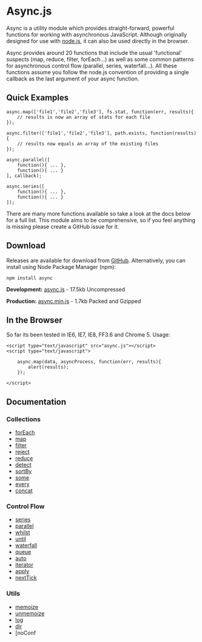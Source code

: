 # Async.js

Async is a utility module which provides straight-forward, powerful functions
for working with asynchronous JavaScript. Although originally designed for
use with [node.js](http://nodejs.org), it can also be used directly in the
browser.

Async provides around 20 functions that include the usual 'functional'
suspects (map, reduce, filter, forEach…) as well as some common patterns
for asynchronous control flow (parallel, series, waterfall…). All these
functions assume you follow the node.js convention of providing a single
callback as the last argument of your async function.


## Quick Examples

    async.map(['file1','file2','file3'], fs.stat, function(err, results){
        // results is now an array of stats for each file
    });

    async.filter(['file1','file2','file3'], path.exists, function(results){
        // results now equals an array of the existing files
    });

    async.parallel([
        function(){ ... },
        function(){ ... }
    ], callback);

    async.series([
        function(){ ... },
        function(){ ... }
    ]);

There are many more functions available so take a look at the docs below for a
full list. This module aims to be comprehensive, so if you feel anything is
missing please create a GitHub issue for it.


## Download

Releases are available for download from
[GitHub](http://github.com/caolan/async/downloads).
Alternatively, you can install using Node Package Manager (npm):

    npm install async


__Development:__ [async.js](https://github.com/caolan/async/raw/master/lib/async.js) - 17.5kb Uncompressed

__Production:__ [async.min.js](https://github.com/caolan/async/raw/master/dist/async.min.js) - 1.7kb Packed and Gzipped


## In the Browser

So far its been tested in IE6, IE7, IE8, FF3.6 and Chrome 5. Usage:

    <script type="text/javascript" src="async.js"></script>
    <script type="text/javascript">

        async.map(data, asyncProcess, function(err, results){
            alert(results);
        });

    </script>


## Documentation

### Collections

* [forEach](#forEach)
* [map](#map)
* [filter](#filter)
* [reject](#reject)
* [reduce](#reduce)
* [detect](#detect)
* [sortBy](#sortBy)
* [some](#some)
* [every](#every)
* [concat](#concat)

### Control Flow

* [series](#series)
* [parallel](#parallel)
* [whilst](#whilst)
* [until](#until)
* [waterfall](#waterfall)
* [queue](#queue)
* [auto](#auto)
* [iterator](#iterator)
* [apply](#apply)
* [nextTick](#nextTick)

### Utils

* [memoize](#memoize)
* [unmemoize](#unmemoize)
* [log](#log)
* [dir](#dir)
* [noConf